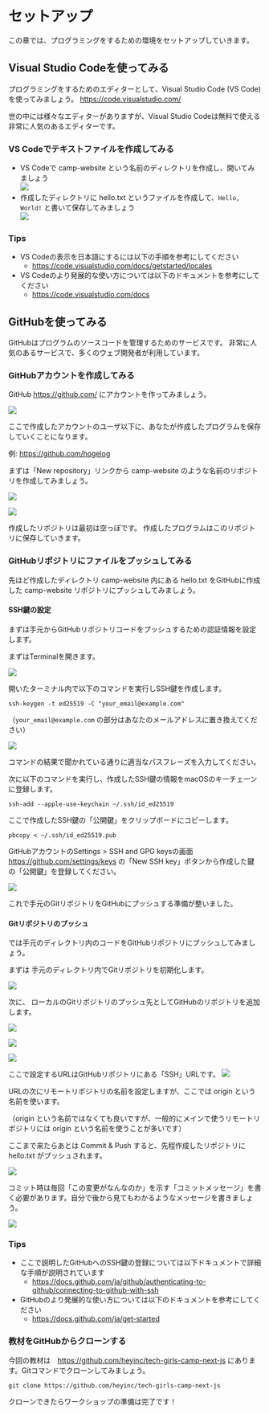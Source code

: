 # セットアップ

この章では、プログラミングをするための環境をセットアップしていきます。

## Visual Studio Codeを使ってみる
プログラミングをするためのエディターとして、Visual Studio Code (VS Code) を使ってみましょう。
<https://code.visualstudio.com/>

世の中には様々なエディターがありますが、Visual Studio Codeは無料で使える非常に人気のあるエディターです。

### VS Codeでテキストファイルを作成してみる
- VS Codeで camp-website という名前のディレクトリを作成し、開いてみましょう  
  ![](images/01-setup-open-directory.png)
- 作成したディレクトリに hello.txt というファイルを作成して、`Hello, World!` と書いて保存してみましょう  
  ![](images/01-setup-hello.png)

### Tips
- VS Codeの表示を日本語にするには以下の手順を参考にしてください
  - <https://code.visualstudio.com/docs/getstarted/locales>
- VS Codeのより発展的な使い方については以下のドキュメントを参考にしてください
  - <https://code.visualstudio.com/docs>

## GitHubを使ってみる
GitHubはプログラムのソースコードを管理するためのサービスです。
非常に人気のあるサービスで、多くのウェブ開発者が利用しています。

### GitHubアカウントを作成してみる
GitHub <https://github.com/> にアカウントを作ってみましょう。

![](images/01-setup-github-signup.png)

ここで作成したアカウントのユーザ以下に、あなたが作成したプログラムを保存していくことになります。

例: <https://github.com/hogelog>

まずは「New repository」リンクから camp-website のような名前のリポジトリを作成してみましょう。

![](images/01-setup-github-new-repo-link.png)

![](images/01-setup-github-new-repo.png)

作成したリポジトリは最初は空っぽです。
作成したプログラムはこのリポジトリに保存していきます。

### GitHubリポジトリにファイルをプッシュしてみる

先ほど作成したディレクトリ camp-website 内にある hello.txt をGitHubに作成した camp-website リポジトリにプッシュしてみましょう。

#### SSH鍵の設定
まずは手元からGitHubリポジトリコードをプッシュするための認証情報を設定します。

まずはTerminalを開きます。

![](images/01-setup-new-terminal.png)

開いたターミナル内で以下のコマンドを実行しSSH鍵を作成します。

```
ssh-keygen -t ed25519 -C "your_email@example.com"
```

（`your_email@example.com` の部分はあなたのメールアドレスに置き換えてください）

![](images/01-setup-terminal.png)

コマンドの結果で聞かれている通りに適当なパスフレーズを入力してください。

次に以下のコマンドを実行し、作成したSSH鍵の情報をmacOSのキーチェーンに登録します。

```
ssh-add --apple-use-keychain ~/.ssh/id_ed25519
```

ここで作成したSSH鍵の「公開鍵」をクリップボードにコピーします。

```
pbcopy < ~/.ssh/id_ed25519.pub
```

GitHubアカウントのSettings > SSH and GPG keysの画面 <https://github.com/settings/keys> の「New SSH key」ボタンから作成した鍵の「公開鍵」を登録してください。

![](images/01-setup-new-ssh-key.png)


これで手元のGitリポジトリをGitHubにプッシュする準備が整いました。

#### Gitリポジトリのプッシュ
では手元のディレクトリ内のコードをGitHubリポジトリにプッシュしてみましょう。

まずは 手元のディレクトリ内でGitリポジトリを初期化します。

![](images/01-setup-init-repo.png)

次に、 ローカルのGitリポジトリのプッシュ先としてGitHubのリポジトリを追加します。

![](images/01-setup-git-add-remote.png)

![](images/01-setup-git-add-remote-url.png)

![](images/01-setup-git-add-remote-name.png)

ここで設定するURLはGitHubリポジトリにある「SSH」URLです。
![](images/01-setup-git-ssh-url.png)

URLの次にリモートリポジトリの名前を設定しますが、ここでは origin という名前を使います。

（origin という名前ではなくても良いですが、一般的にメインで使うリモートリポジトリには origin という名前を使うことが多いです）

ここまで来たらあとは Commit & Push すると、先程作成したリポジトリに hello.txt がプッシュされます。

![](images/01-setup-commit-and-push.png)

コミット時は毎回「この変更がなんなのか」を示す「コミットメッセージ」を書く必要があります。自分で後から見てもわかるようなメッセージを書きましょう。

![](images/01-setup-commit-message.png)

### Tips
- ここで説明したGitHubへのSSH鍵の登録については以下ドキュメントで詳細な手順が説明されています
  - <https://docs.github.com/ja/github/authenticating-to-github/connecting-to-github-with-ssh>
- GitHubのより発展的な使い方については以下のドキュメントを参考にしてください
  - <https://docs.github.com/ja/get-started>


### 教材をGitHubからクローンする

今回の教材は　https://github.com/heyinc/tech-girls-camp-next-js にあります。Gitコマンドでクローンしてみましょう。

```
git clone https://github.com/heyinc/tech-girls-camp-next-js
```

クローンできたらワークショップの準備は完了です！